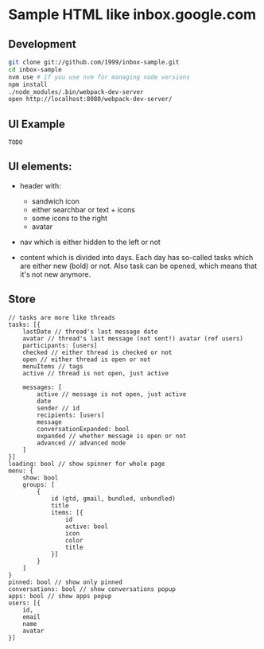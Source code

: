 # Sample HTML like inbox.google.com

## Development
```bash
git clone git://github.com/1999/inbox-sample.git
cd inbox-sample
nvm use # if you use nvm for managing node versions
npm install
./node_modules/.bin/webpack-dev-server
open http://localhost:8080/webpack-dev-server/
```

## UI Example
`TODO`

## UI elements:

* header with:
  * sandwich icon
  * either searchbar or text + icons
  * some icons to the right
  * avatar

* nav which is either hidden to the left or not
* content which is divided into days. Each day has so-called tasks which are either new (bold) or not. Also task can be opened, which means that it's not new anymore.

## Store
```
// tasks are more like threads
tasks: [{
    lastDate // thread's last message date
    avatar // thread's last message (not sent!) avatar (ref users)
    participants: [users]
    checked // either thread is checked or not
    open // either thread is open or not
    menuItems // tags
    active // thread is not open, just active

    messages: [
        active // message is not open, just active
        date
        sender // id
        recipients: [users]
        message
        conversationExpanded: bool
        expanded // whether message is open or not
        advanced // advanced mode
    ]
}]
loading: bool // show spinner for whole page
menu: {
    show: bool
    groups: [
        {
            id (gtd, gmail, bundled, unbundled)
            title
            items: [{
                id
                active: bool
                icon
                color
                title
            }]
        }
    ]
}
pinned: bool // show only pinned
conversations: bool // show conversations popup
apps: bool // show apps popup
users: [{
    id,
    email
    name
    avatar
}]
```
